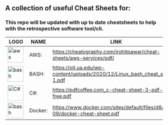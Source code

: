## A collection of useful Cheat Sheets for:

### This repo will be updated  with up to date cheatsheets to help with the retrospective software tool/cli.

| LOGO | NAME | LINK | TUTORIAL |
|---|---|---|---|
| <img align="left" alt="aws" width="50px" src="https://a0.awsstatic.com/libra-css/images/logos/aws_logo_smile_1200x630.png" /> | AWS: |https://cheatography.com/irohitpawar/cheat-sheets/aws-services/pdf/ | https://www.youtube.com/watch?v=ulprqHHWlng |
| <img align="left" alt="bash" width="50px" src="https://upload.wikimedia.org/wikipedia/commons/thumb/8/82/Gnu-bash-logo.svg/1200px-Gnu-bash-logo.svg.png" />  |  BASH:  | https://oit.ua.edu/wp-content/uploads/2020/12/Linux_bash_cheat_sheet-1.pdf <br/>  | https://www.youtube.com/watch?v=oxuRxtrO2Ag |
| <img align="left" alt="C#" width="50px" src="https://w7.pngwing.com/pngs/261/29/png-transparent-c-computer-icons-object-c-icon-text-logo-monochrome.png" />  | C#: |  https://pdfcoffee.com_c-cheat-sheet-3-pdf-free.pdf | https://www.youtube.com/watch?v=GhQdlIFylQ8 |
| <img align="left" alt="bash" width="50px" src="https://www.docker.com/sites/default/files/social/docker_facebook_share.png" />  |  Docker:  |  https://www.docker.com/sites/default/files/d8/2019-09/docker-cheat-sheet.pdf   | https://www.youtube.com/watch?v=pTFZFxd4hOI |




 



